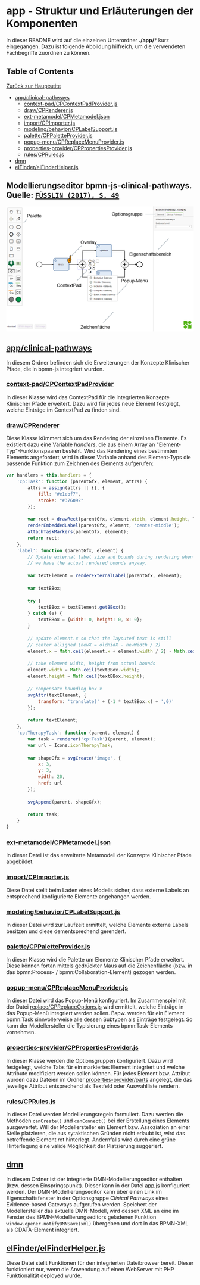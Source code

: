# app - Struktur und Erläuterungen der Komponenten
In dieser README wird auf die einzelnen Unterordner **./app/*** kurz eingegangen. Dazu ist folgende Abbildung hilfreich, um die verwendeten Fachbegriffe zuordnen zu können.

## Table of Contents

[Zurück zur Hauptseite](../)

- [app/clinical-pathways](#appclinical-pathways)
    - [context-pad/CPContextPadProvider.js](#context-padCPContextPadProvider)
    - [draw/CPRenderer.js](#drawcprenderer)
    - [ext-metamodel/CPMetamodel.json](#ext-metamodelcpmetamodeljson)
    - [import/CPImporter.js](#importcpimporter)
    - [modeling/behavior/CPLabelSupport.js](#modelingbehaviorcplabelsupport)
    - [palette/CPPaletteProvider.js](#palettecppaletteprovider)
    - [popup-menu/CPReplaceMenuProvider.js](#popup-menucpreplacemenuprovider)
    - [properties-provider/CPPropertiesProvider.js](#properties-providercppropertiesprovider)
    - [rules/CPRules.js](#rulescprules)
- [dmn](#dmn)
- [elFinder/elFinderHelper.js](#elfinderelfinderhelperjs)

## Modellierungseditor bpmn-js-clinical-pathways. Quelle: [`FÜSSLIN (2017), S. 49`](#literatur)
![Modellierungseditor bpmn-js-clinical-pathways](../docs/bpmnjsUeberblick.png "Modellierungseditor bpmn-js-clinical-pathways")

## [app/clinical-pathways](app/clinical-pathways)
In diesem Ordner befinden sich die Erweiterungen der Konzepte Klinischer Pfade, die in bpmn-js integriert wurden.

### [context-pad/CPContextPadProvider](clinical-pathways/context-pad/CPContextPadProvider.js)
In dieser Klasse wird das ContextPad für die integrierten Konzepte Klinischer Pfade erweitert. Dazu wird für jedes neue Element festglegt, welche Einträge im ContextPad zu finden sind.

### [draw/CPRenderer](clinical-pathways/draw/CPRenderer.js)
Diese Klasse kümmert sich um das Rendering der einzelnen Elemente. Es existiert dazu eine Variable _handlers_, die aus einem Array an "Element-Typ"-Funktionspaaren besteht. 
Wird das Rendering eines bestimmten Elements angefordert, wird in dieser Variable anhand des Element-Typs die passende Funktion zum Zeichnen des Elements aufgerufen:
```javascript
var handlers = this.handlers = {
    'cp:Task': function (parentGfx, element, attrs) {
        attrs = assign(attrs || {}, {
            fill: "#e1ebf7",
            stroke: "#376092"
        });

        var rect = drawRect(parentGfx, element.width, element.height, TASK_BORDER_RADIUS, attrs);
        renderEmbeddedLabel(parentGfx, element, 'center-middle');
        attachTaskMarkers(parentGfx, element);
        return rect;
    },
    'label': function (parentGfx, element) {
        // Update external label size and bounds during rendering when
        // we have the actual rendered bounds anyway.

        var textElement = renderExternalLabel(parentGfx, element);

        var textBBox;

        try {
            textBBox = textElement.getBBox();
        } catch (e) {
            textBBox = {width: 0, height: 0, x: 0};
        }

        // update element.x so that the layouted text is still
        // center alligned (newX = oldMidX - newWidth / 2)
        element.x = Math.ceil(element.x + element.width / 2) - Math.ceil((textBBox.width / 2));

        // take element width, height from actual bounds
        element.width = Math.ceil(textBBox.width);
        element.height = Math.ceil(textBBox.height);

        // compensate bounding box x
        svgAttr(textElement, {
            transform: 'translate(' + (-1 * textBBox.x) + ',0)'
        });

        return textElement;
    },
    'cp:TherapyTask': function (parent, element) {
        var task = renderer('cp:Task')(parent, element);
        var url = Icons.iconTherapyTask;

        var shapeGfx = svgCreate('image', {
            x: 3,
            y: 3,
            width: 20,
            href: url
        });

        svgAppend(parent, shapeGfx);

        return task;
    }
}
```

### [ext-metamodel/CPMetamodel.json](clinical-pathways/ext-metamodel/CPMetamodel.json)
In dieser Datei ist das erweiterte Metamodell der Konzepte Klinischer Pfade abgebildet. 

### [import/CPImporter.js](clinical-pathways/import/CPImporter.js)
Diese Datei stellt beim Laden eines Modells sicher, dass externe Labels an entsprechend konfigurierte Elemente angehangen werden.

### [modeling/behavior/CPLabelSupport.js](clinical-pathways/modeling/behavior/CPLabelSupport.js)
In dieser Datei wird zur Laufzeit ermittelt, welche Elemente externe Labels besitzen und diese dementsprechend gerendert.

### [palette/CPPaletteProvider.js](clinical-pathways/palette/CPPaletteProvider.js)
In dieser Klasse wird die Palette um Elemente Klinischer Pfade erweitert. Diese können fortan mittels gedrückter Maus auf die Zeichenfläche (bzw. in das bpmn:Process- / bpmn:Collaboration-Element) gezogen werden.

### [popup-menu/CPReplaceMenuProvider.js](clinical-pathways/popup-menu/CPReplaceMenuProvider.js)
In dieser Datei wird das Popup-Menü konfiguriert. Im Zusammenspiel mit der Datei [replace/CPReplaceOptions.js](clinical-pathways/replace/CPReplaceOptions.js) wird ermittelt, welche Einträge in das Popup-Menü integriert werden sollen.
Bspw. werden für ein Element bpmn:Task sinnvollerweise alle dessen Subtypen als Einträge festgelegt. So kann der Modellersteller die Typisierung eines bpmn:Task-Elements vornehmen.

### [properties-provider/CPPropertiesProvider.js](clinical-pathways/properties-provider/CPPropertiesProvider.js)
In dieser Klasse werden die Optionsgruppen konfiguriert. Dazu wird festgelegt, welche Tabs für ein markiertes Element integriert und welche Attribute modifiziert werden sollen können.
Für jedes Element bzw. Attribut wurden dazu Dateien im Ordner [properties-provider/parts](clinical-pathways/properties-provider/parts) angelegt, die das jeweilige Attribut entsprechend als Textfeld oder Auswahlliste rendern.

### [rules/CPRules.js](clinical-pathways/rules/CPRules.js)
In dieser Datei werden Modellierungsregeln formuliert. Dazu werden die Methoden `canCreate()` und `canConnect()` bei der Erstellung eines Elements ausgewertet. Will der Modellersteller ein Element bzw. Assoziation an einer Stelle platzieren, die aus sytaktischen Gründen nicht erlaubt ist, wird das betreffende Element rot hinterlegt.
Andernfalls wird durch eine grüne Hinterlegung eine valide Möglichkeit der Platzierung suggeriert.

## [dmn](dmn)
In diesem Ordner ist der integrierte DMN-Modellierungseditor enthalten (bzw. dessen Einspringspunkt). Dieser kann in der Datei [app.js](dmn/app.js) konfiguriert werden. Der DMN-Modellierungseditor kann über einen Link im Eigenschaftsfenster in der Optionsgruppe _Clinical Pathways_ eines Evidence-based Gateways aufgerufen werden.
Speichert der Modellersteller das aktuelle DMN-Modell, wird dessen XML an eine im Fenster des BPMN-Modellierungseditors geladenen Funktion `window.opener.notifyDMNSave(xml)` übergeben und dort in das BPMN-XML als CDATA-Element integriert.

## [elFinder/elFinderHelper.js](elFinder/ElFinderHelper.js)
Diese Datei stellt Funktionen für den integrierten Dateibrowser bereit. Dieser funktioniert nur, wenn die Anwendung auf einen WebServer mit PHP Funktionalität deployed wurde.
